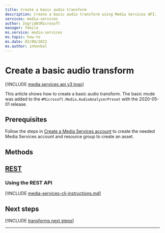 ```yaml
---
title: Create a basic audio transform
description: Create a basic audio transform using Media Services API.
services: media-services
author: IngridAtMicrosoft
manager: femila
ms.service: media-services
ms.topic: how-to
ms.date: 03/09/2022
ms.author: inhenkel
---
```


# Create a basic audio transform

[!INCLUDE [media services api v3 logo](./includes/v3-hr.md)]

This article shows how to create a basic audio transform.  The basic mode was added to the `#Microsoft.Media.AudioAnalyzerPreset` with the 2020-05-01 release.

## Prerequisites

Follow the steps in [Create a Media Services account](./account-create-how-to.md) to create the needed Media Services account and resource group to create an asset.

## Methods

## [REST](#tab/rest/)

### Using the REST API

[!INCLUDE [media-services-cli-instructions.md](./includes/task-create-basic-audio-rest.md)]

## Next steps

[!INCLUDE [transforms next steps](./includes/transforms-next-steps.md)]

---
